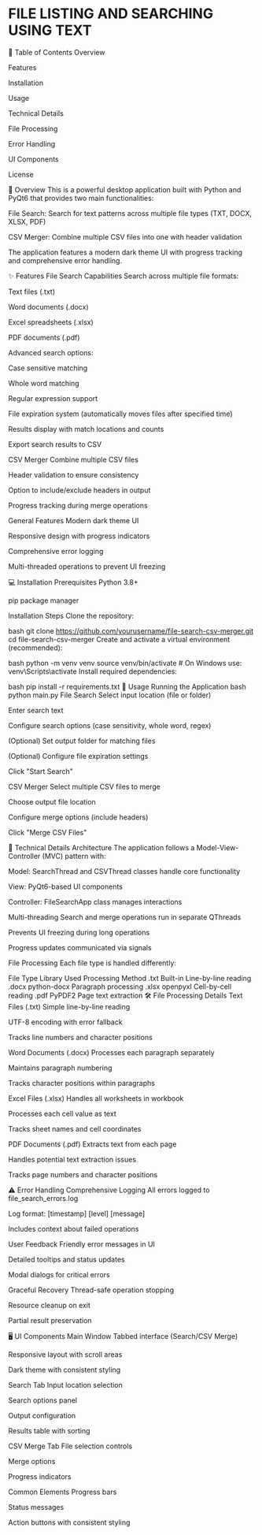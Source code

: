 # FILE LISTING AND SEARCHING USING TEXT
📝 Table of Contents
Overview

Features

Installation

Usage

Technical Details

File Processing

Error Handling

UI Components

License

🌟 Overview
This is a powerful desktop application built with Python and PyQt6 that provides two main functionalities:

File Search: Search for text patterns across multiple file types (TXT, DOCX, XLSX, PDF)

CSV Merger: Combine multiple CSV files into one with header validation

The application features a modern dark theme UI with progress tracking and comprehensive error handling.

✨ Features
File Search Capabilities
Search across multiple file formats:

Text files (.txt)

Word documents (.docx)

Excel spreadsheets (.xlsx)

PDF documents (.pdf)

Advanced search options:

Case sensitive matching

Whole word matching

Regular expression support

File expiration system (automatically moves files after specified time)

Results display with match locations and counts

Export search results to CSV

CSV Merger
Combine multiple CSV files

Header validation to ensure consistency

Option to include/exclude headers in output

Progress tracking during merge operations

General Features
Modern dark theme UI

Responsive design with progress indicators

Comprehensive error logging

Multi-threaded operations to prevent UI freezing

💻 Installation
Prerequisites
Python 3.8+

pip package manager

Installation Steps
Clone the repository:

bash
git clone https://github.com/yourusername/file-search-csv-merger.git
cd file-search-csv-merger
Create and activate a virtual environment (recommended):

bash
python -m venv venv
source venv/bin/activate  # On Windows use: venv\Scripts\activate
Install required dependencies:

bash
pip install -r requirements.txt
🚀 Usage
Running the Application
bash
python main.py
File Search
Select input location (file or folder)

Enter search text

Configure search options (case sensitivity, whole word, regex)

(Optional) Set output folder for matching files

(Optional) Configure file expiration settings

Click "Start Search"

CSV Merger
Select multiple CSV files to merge

Choose output file location

Configure merge options (include headers)

Click "Merge CSV Files"

🔧 Technical Details
Architecture
The application follows a Model-View-Controller (MVC) pattern with:

Model: SearchThread and CSVThread classes handle core functionality

View: PyQt6-based UI components

Controller: FileSearchApp class manages interactions

Multi-threading
Search and merge operations run in separate QThreads

Prevents UI freezing during long operations

Progress updates communicated via signals

File Processing
Each file type is handled differently:

File Type	Library Used	Processing Method
.txt	Built-in	Line-by-line reading
.docx	python-docx	Paragraph processing
.xlsx	openpyxl	Cell-by-cell reading
.pdf	PyPDF2	Page text extraction
🛠️ File Processing Details
Text Files (.txt)
Simple line-by-line reading

UTF-8 encoding with error fallback

Tracks line numbers and character positions

Word Documents (.docx)
Processes each paragraph separately

Maintains paragraph numbering

Tracks character positions within paragraphs

Excel Files (.xlsx)
Handles all worksheets in workbook

Processes each cell value as text

Tracks sheet names and cell coordinates

PDF Documents (.pdf)
Extracts text from each page

Handles potential text extraction issues

Tracks page numbers and character positions

⚠️ Error Handling
Comprehensive Logging
All errors logged to file_search_errors.log

Log format: [timestamp] [level] [message]

Includes context about failed operations

User Feedback
Friendly error messages in UI

Detailed tooltips and status updates

Modal dialogs for critical errors

Graceful Recovery
Thread-safe operation stopping

Resource cleanup on exit

Partial result preservation

🖥️ UI Components
Main Window
Tabbed interface (Search/CSV Merge)

Responsive layout with scroll areas

Dark theme with consistent styling

Search Tab
Input location selection

Search options panel

Output configuration

Results table with sorting

CSV Merge Tab
File selection controls

Merge options

Progress indicators

Common Elements
Progress bars

Status messages

Action buttons with consistent styling

 

